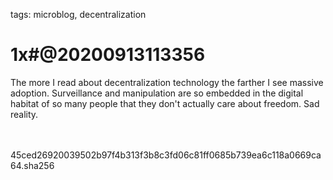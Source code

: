 tags: microblog, decentralization

# 1x#@20200913113356

The more I read about decentralization technology the farther I see massive adoption. Surveillance and manipulation are so embedded in the digital habitat of so many people that they don't actually care about freedom. Sad reality.

<br><br><hash>45ced26920039502b97f4b313f3b8c3fd06c81ff0685b739ea6c118a0669ca64.sha256<hash>